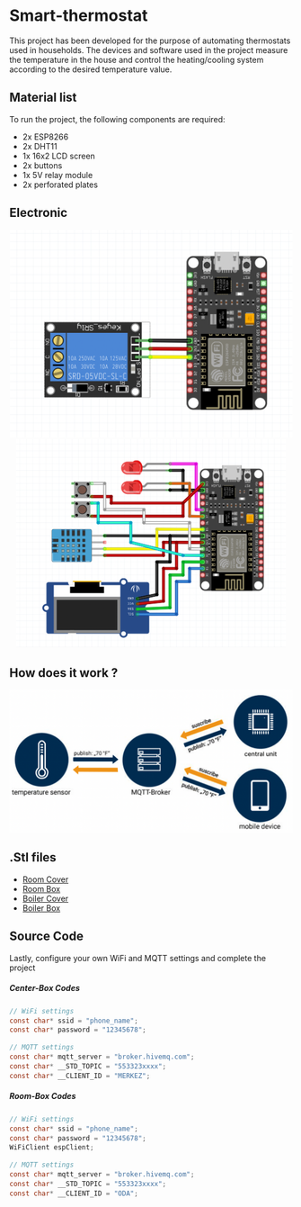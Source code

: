 # Smart-thermostat

This project has been developed for the purpose of automating thermostats used in households. The devices and software used in the project measure the temperature in the house and control the heating/cooling system according to the desired temperature value.

## Material list 

To run the project, the following components are required:

- 2x ESP8266
- 2x DHT11
- 1x 16x2 LCD screen
- 2x buttons
- 1x 5V relay module
- 2x perforated plates

## Electronic

<p align="center">
  <img src="https://github.com/bilalorhanlr/Smart-Thermostat/blob/main/Schematic/boiler-schematic.png" width="503" title="hover text">
  <img src="https://github.com/bilalorhanlr/Smart-Thermostat/blob/main/Schematic/controller-schematic1.png" width="480" title="hover text">
</p>

## How does it work ?

<p align="center">
  <img src="https://github.com/bilalorhanlr/Smart-Thermostat/blob/main/Schematic/How-does-it-work%3F.png" width="900" title="hover text">
</p>

## .Stl files

- [Room Cover](https://github.com/bilalorhanlr/Smart-Thermostat/blob/main/Thermostat%20Box%20STL/kapak_oda.stl)
- [Room Box](https://github.com/bilalorhanlr/Smart-Thermostat/blob/main/Thermostat%20Box%20STL/oda_g%C3%B6vde.stl)
- [Boiler Cover](https://github.com/bilalorhanlr/Smart-Thermostat/blob/main/Thermostat%20Box%20STL/merkez_kapak.stl)
- [Boiler Box](https://github.com/bilalorhanlr/Smart-Thermostat/blob/main/Thermostat%20Box%20STL/merkez_g%C3%B6vde.stl)

## Source Code

Lastly, configure your own WiFi and MQTT settings and complete the project

##### Center-Box Codes

```c
// WiFi settings
const char* ssid = "phone_name";
const char* password = "12345678";
```


```c
// MQTT settings
const char* mqtt_server = "broker.hivemq.com";
const char* __STD_TOPIC = "553323xxxx";
const char* __CLIENT_ID = "MERKEZ";
```


##### Room-Box Codes

```c
// WiFi settings
const char* ssid = "phone_name";
const char* password = "12345678";
WiFiClient espClient;
```

```c
// MQTT settings
const char* mqtt_server = "broker.hivemq.com";
const char* __STD_TOPIC = "553323xxxx";
const char* __CLIENT_ID = "ODA";
```
